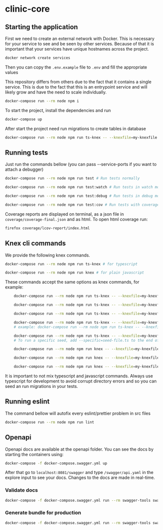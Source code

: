 # clinic-core

## Starting the application

First we need to create an external network with Docker. This is necessary for your service to see and be seen by other services.
Because of that it is important that your services have unique hostnames across the project.

```bash
docker network create services
```

Then you can copy the `.env.example` file to `.env` and fill the appropriate values

This repository differs from others due to the fact that it contains a single service. This is due to the fact that this is an entrypoint service and will likely grow and have the need to scale individually.

```bash
docker-compose run --rm node npm i
```

To start the project, install the dependencies and run

```bash
docker-compose up
```
After start the project need run migrations to create tables in database

```bash
docker-compose run --rm node npm run ts-knex -- --knexfile=my-knexfile.ts migrate:latest
```

## Running tests

Just run the commands bellow (you can pass --service-ports if you want to attach a debugger)

```bash
docker-compose run --rm node npm run test # Run tests normally

docker-compose run --rm node npm run test:watch # Run tests in watch mode

docker-compose run --rm node npm run test:debug # Run tests in debug mode

docker-compose run --rm node npm run test:cov # Run tests with coverage report
```

Coverage reports are displayed on terminal, as a json file in `coverage/coverage-final.json` and as html.
To open html coverage run:

```bash
firefox coverage/lcov-report/index.html
```
## Knex cli commands

We provide the following knex commands.

```bash
docker-compose run --rm node npm run ts-knex # for typescript

docker-compose run --rm node npm run knex # for plain javascript
```

These commands accept the same options as knex commands, for example:

```bash
    docker-compose run --rm node npm run ts-knex -- --knexfile=my-knexfile.ts migrate:make -x ts migration-name # Create a migration in typescript

    docker-compose run --rm node npm run ts-knex -- --knexfile=my-knexfile.ts seed:make -x ts seed-name # Create a seed in typescript

    docker-compose run --rm node npm run ts-knex -- --knexfile=my-knexfile.ts migrate:latest # Run all migrations in typescript

    docker-compose run --rm node npm run ts-knex -- --knexfile=my-knexfile.ts migrate:rollback # Rollback a single migration in typescript
    # example: docker-compose run --rm node npm run ts-knex -- --knexfile=src/juridical-person/database/knexfile.ts migrate:rollback

    docker-compose run --rm node npm run ts-knex -- --knexfile=my-knexfile.ts seed:run # Run all seeds in typescript
    # To run a specific seed, add --specific=seed-file.ts to the end of the command

    docker-compose run --rm node npm run knex -- --knexfile=my-knexfile.js migrate:latest # Run all migrations in javascript

    docker-compose run --rm node npm run knex -- --knexfile=my-knexfile.js migrate:rollback # Rollback a single migration in javascript

    docker-compose run --rm node npm run knex -- --knexfile=my-knexfile.js seed:run # Run all seeds in javascript
```

It is important to not mix typescript and javascript commands. Always use typescript for development to avoid corrupt directory errors and so you can seed an run migrations in your tests.


## Running eslint

The command bellow will autofix every eslint/prettier problem in src files

```bash
docker-compose run --rm node npm run lint
```

## Openapi

Openapi docs are available at the openapi folder. You can see the docs by starting the containers using:

```bash
docker-compose -f docker-compose.swagger.yml up
```

After that go to `localhost:8081/swagger` and type `/swagger/api.yaml` in the explore input to see your docs. Changes to the docs are made in real-time.

### Validate docs

```bash
docker-compose -f docker-compose.swagger.yml run --rm swagger-tools swagger-cli validate api.yaml
```

### Generate bundle for production

```bash
docker-compose -f docker-compose.swagger.yml run --rm swagger-tools swagger-cli bundle -t yaml -o bundle.yaml api.yaml
```
